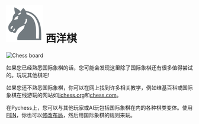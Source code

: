 # ![Chess](https://github.com/gbtami/pychess-variants/blob/master/static/icons/chess.svg) 西洋棋

![Chess board](https://github.com/gbtami/pychess-variants/blob/master/static/images/CVariantsGuide/Chess.png?raw=true)

如果您已经熟悉国际象棋的话，您可能会发现这里除了国际象棋还有很多值得尝试的。玩玩其他棋吧!

如果您还不熟悉国际象棋，你可以在网上找到许多相关教学，例如维基百科或国际象棋在线游玩的网站如[lichess.org](https://lichess.org/learn)和[chess.com](https://www.chess.com/lessons)。

在Pychess上，您可以与其他玩家或AI玩包括国际象棋在内的各种棋类变体。使用[FEN](https://en.wikipedia.org/wiki/Forsyth%E2%80%93Edwards_Notation)，你也可以[修改布局](https://www.pychess.org/editor/chess)，然后用国际象棋的规则来玩。

